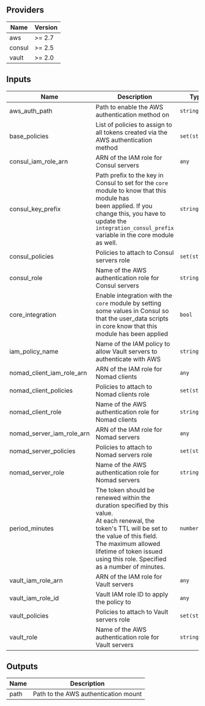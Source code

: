 ## Providers

| Name | Version |
|------|---------|
| aws | >= 2.7 |
| consul | >= 2.5 |
| vault | >= 2.0 |

## Inputs

| Name | Description | Type | Default | Required |
|------|-------------|------|---------|:-----:|
| aws\_auth\_path | Path to enable the AWS authentication method on | `string` | `"aws/"` | no |
| base\_policies | List of policies to assign to all tokens created via the AWS authentication method | `set(string)` | `[]` | no |
| consul\_iam\_role\_arn | ARN of the IAM role for Consul servers | `any` | n/a | yes |
| consul\_key\_prefix | Path prefix to the key in Consul to set for the `core` module to know that this module has<br>        been applied. If you change this, you have to update the<br>        `integration_consul_prefix` variable in the core module as well. | `string` | `"terraform/"` | no |
| consul\_policies | Policies to attach to Consul servers role | `set(string)` | `[]` | no |
| consul\_role | Name of the AWS authentication role for Consul servers | `string` | `"consul"` | no |
| core\_integration | Enable integration with the `core` module by setting some values in Consul so<br>        that the user\_data scripts in core know that this module has been applied | `bool` | `true` | no |
| iam\_policy\_name | Name of the IAM policy to allow Vault servers to authenticate with AWS | `string` | `"VaultAwsAuth"` | no |
| nomad\_client\_iam\_role\_arn | ARN of the IAM role for Nomad clients | `any` | n/a | yes |
| nomad\_client\_policies | Policies to attach to Nomad clients role | `set(string)` | `[]` | no |
| nomad\_client\_role | Name of the AWS authentication role for Nomad clients | `string` | `"nomad-client"` | no |
| nomad\_server\_iam\_role\_arn | ARN of the IAM role for Nomad servers | `any` | n/a | yes |
| nomad\_server\_policies | Policies to attach to Nomad servers role | `set(string)` | `[]` | no |
| nomad\_server\_role | Name of the AWS authentication role for Nomad servers | `string` | `"nomad-server"` | no |
| period\_minutes | The token should be renewed within the duration specified by this value.<br>At each renewal, the token's TTL will be set to the value of this field.<br>The maximum allowed lifetime of token issued using this role. Specified as a number of minutes. | `number` | `4320` | no |
| vault\_iam\_role\_arn | ARN of the IAM role for Vault servers | `any` | n/a | yes |
| vault\_iam\_role\_id | Vault IAM role ID to apply the policy to | `any` | n/a | yes |
| vault\_policies | Policies to attach to Vault servers role | `set(string)` | `[]` | no |
| vault\_role | Name of the AWS authentication role for Vault servers | `string` | `"vault"` | no |

## Outputs

| Name | Description |
|------|-------------|
| path | Path to the AWS authentication mount |


